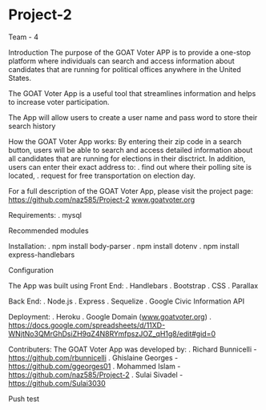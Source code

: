 # Project-2
Team - 4

Introduction The purpose of the GOAT Voter APP is to provide a one-stop platform where individuals can search and access information about candidates that are running for political offices anywhere in the United States.

The GOAT Voter App is a useful tool that streamlines information and helps to increase voter participation.

The App will allow users to create a user name and pass word to store their search history

How the GOAT Voter App works: By entering their zip code in a search button, users will be able to search and access detailed information about all candidates that are running for elections in their disctrict. In addition, users can enter their exact address to: . find out where their polling site is located, . request for free transportation on election day.

For a full description of the GOAT Voter App, please visit the project page: https://github.com/naz585/Project-2 www.goatvoter.org

Requirements: . mysql

Recommended modules

Installation: . npm install body-parser . npm install dotenv . npm install express-handlebars

Configuration

The App was built using Front End: . Handlebars . Bootstrap . CSS . Parallax

Back End: . Node.js . Express . Sequelize . Google Civic Information API

Deployment: . Heroku . Google Domain (www.goatvoter.org) . https://docs.google.com/spreadsheets/d/11XD-WNjtNo3QMrGhDsiZH9qZ4N8RYmfpszJOZ_qH1g8/edit#gid=0

Contributers: The GOAT Voter App was developed by: . Richard Bunnicelli - https://github.com/rbunnicelli . Ghislaine Georges - https://github.com/ggeorges01 . Mohammed Islam - https://github.com/naz585/Project-2 . Sulai Sivadel - https://github.com/Sulai3030

Push test
